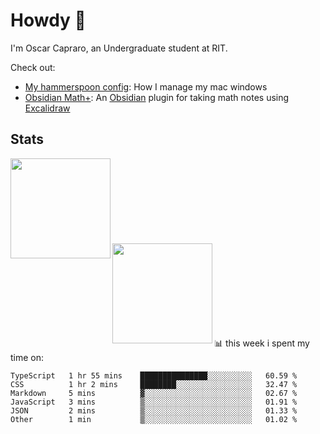 # Howdy :wave:
I'm Oscar Capraro, an Undergraduate student at RIT.


Check out:
- [My hammerspoon config](https://github.com/ocapraro/.hammerspoon): How I manage my mac windows
- [Obsidian Math+](https://github.com/ocapraro/obsidian-math-plus): An [Obsidian](https://obsidian.md/) plugin for taking math notes using [Excalidraw](https://github.com/excalidraw/excalidraw)

## Stats

<div width="100%"><a href="https://github.com/anuraghazra/github-readme-stats">
<img align="left" height="160em" src="https://github-readme-stats.vercel.app/api?username=ocapraro&show_icons=true&theme=dark&count_private=true" />
<br><br><br><br><br><br><br><br>
<img align="left" height="160em" src="https://github-readme-stats.vercel.app/api/top-langs/?username=ocapraro&theme=dark&layout=compact&count_private=true" />
</a></div>

<br><br><br><br><br><br><br><br>
📊 this week i spent my time on:
<!--START_SECTION:waka-->

```text
TypeScript   1 hr 55 mins    ███████████████░░░░░░░░░░   60.59 %
CSS          1 hr 2 mins     ████████░░░░░░░░░░░░░░░░░   32.47 %
Markdown     5 mins          ▓░░░░░░░░░░░░░░░░░░░░░░░░   02.67 %
JavaScript   3 mins          ▒░░░░░░░░░░░░░░░░░░░░░░░░   01.91 %
JSON         2 mins          ▒░░░░░░░░░░░░░░░░░░░░░░░░   01.33 %
Other        1 min           ▒░░░░░░░░░░░░░░░░░░░░░░░░   01.02 %
```

<!--END_SECTION:waka-->
